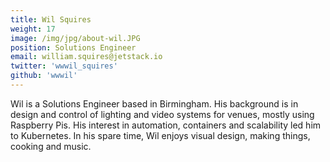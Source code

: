 ```yaml
---
title: Wil Squires
weight: 17
image: /img/jpg/about-wil.JPG
position: Solutions Engineer
email: william.squires@jetstack.io
twitter: 'wwwil_squires'
github: 'wwwil'
---
```


Wil is a Solutions Engineer based in Birmingham. His background is in design and control of lighting and video systems for venues, mostly using Raspberry Pis. His interest in automation, containers and scalability led him to Kubernetes. In his spare time, Wil enjoys visual design, making things, cooking and music.
